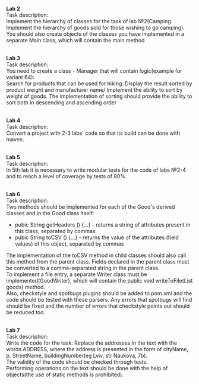 **Lab 2**\
Task description:\
Implement the hierarchy of classes for the task of lab №2(Camping. Implement the hierarchy of goods sold for those wishing to go camping). You should also create objects of the classes you have implemented in a separate Main class, which will contain the main method

\
**Lab 3**\
Task description:\
You need to create a class - Manager that will contain logic(example for variant 64):\
Search for products that can be used for hiking. Display the result sorted by product weight and manufacturer name/ Implement the ability to sort by weight of goods. The implementation of sorting should provide the ability to sort both in descending and ascending order

\
**Lab 4**\
Task description:\
Convert a project with 2-3 labs' code so that its build can be done with maven.

\
**Lab 5**\
Task description:\
In 5th lab it is necessary to write modular tests for the code of labs №2-4 and to reach a level of coverage by tests of 80%.

\
**Lab 6**\
Task description:\
Two methods should be implemented for each of the Good's derived classes and in the Good class itself:

- pubic String getHeaders () {…} - returns a string of attributes present in this class, separated by commas
- pubic String toCSV () {...} - returns the value of the attributes (field values) of this object, separated by commas

The implementation of the toCSV method in child classes should also call this method from the parent class. Fields declared in the parent class must be converted to a comma-separated string in the parent class.\
To implement a file entry, a separate Writer class must be implemented(GoodWriter), which will contain the public void writeToFile(List<Good> goods) method.\
Also, checkstyle and spotbugs plugins should be added to pom.xml and the code should be tested with these parsers. Any errors that spotbugs will find should be fixed and the number of errors that checkstyle points out should be reduced too.

\
**Lab 7**\
Task description:\
Write the code for the task: Replace the addresses in the text with the words ADDRESS, where the address is presented in the form of cityName, p. StreetName, buildingNumber(eg Lviv, str Naukova, 7b).\
The validity of the code should be checked through tests.\
Performing operations on the text should be done with the help of objects(the use of static methods is prohibited).
